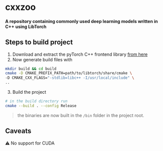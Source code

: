 # cxxzoo

#### A repository containing commonly used deep learning models written in C++ using LibTorch

## Steps to build project
1. Download and extract the pyTorch C++ frontend library [from here](https://pytorch.org/get-started/locally/)
2. Now generate build files with

```sh
mkdir build && cd build
cmake -D CMAKE_PREFIX_PATH=path/to/libtorch/share/cmake \                                                                                                          [5:37:05]
-D CMAKE_CXX_FLAGS="-stdlib=libc++ -I/usr/local/include" \
..
```
3. Build the project

```sh
# in the build directory run
cmake --build . --config Release
```
> the binaries are now built in the `/bin` folder in the project root.

## Caveats
⚠️ No support for CUDA
